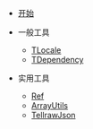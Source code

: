 * [开始](start.md)

* 一般工具
  + [TLocale](tlocale.md)
  + [TDependency](dependency.md)
  
* 实用工具
  + [Ref](ref.md)
  + [ArrayUtils](arrayutils.md)
  + [TellrawJson](tellrawjson.md)
